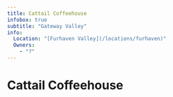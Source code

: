 ```yaml
---
title: Cattail Coffeehouse
infobox: true
subtitle: "Gateway Valley"
info:
  Location: "[Furhaven Valley](/locations/furhaven)"
  Owners:
    - "?"
---
```


# Cattail Coffeehouse
